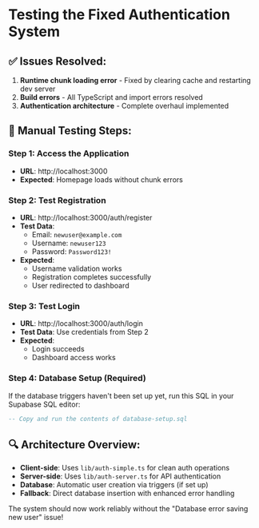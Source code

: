 # Testing the Fixed Authentication System

## ✅ Issues Resolved:
1. **Runtime chunk loading error** - Fixed by clearing cache and restarting dev server
2. **Build errors** - All TypeScript and import errors resolved
3. **Authentication architecture** - Complete overhaul implemented

## 🧪 Manual Testing Steps:

### Step 1: Access the Application
- **URL**: http://localhost:3000
- **Expected**: Homepage loads without chunk errors

### Step 2: Test Registration
- **URL**: http://localhost:3000/auth/register  
- **Test Data**:
  - Email: `newuser@example.com`
  - Username: `newuser123`
  - Password: `Password123!`
- **Expected**: 
  - Username validation works
  - Registration completes successfully
  - User redirected to dashboard

### Step 3: Test Login
- **URL**: http://localhost:3000/auth/login
- **Test Data**: Use credentials from Step 2
- **Expected**: 
  - Login succeeds
  - Dashboard access works

### Step 4: Database Setup (Required)
If the database triggers haven't been set up yet, run this SQL in your Supabase SQL editor:

```sql
-- Copy and run the contents of database-setup.sql
```

## 🔍 Architecture Overview:
- **Client-side**: Uses `lib/auth-simple.ts` for clean auth operations
- **Server-side**: Uses `lib/auth-server.ts` for API authentication  
- **Database**: Automatic user creation via triggers (if set up)
- **Fallback**: Direct database insertion with enhanced error handling

The system should now work reliably without the "Database error saving new user" issue!